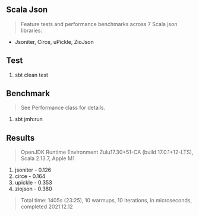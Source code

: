 Scala Json
----------
>Feature tests and performance benchmarks across 7 Scala json libraries:
* Jsoniter, Circe, uPickle, ZioJson

Test
----
1. sbt clean test

Benchmark
---------
>See Performance class for details.
1. sbt jmh:run

Results
-------
>OpenJDK Runtime Environment Zulu17.30+51-CA (build 17.0.1+12-LTS), Scala 2.13.7, Apple M1
1. jsoniter - 0.126
2. circe - 0.164
3. upickle - 0.353
4. ziojson - 0.380
>Total time: 1405s (23:25), 10 warmups, 10 iterations, in microseconds, completed 2021.12.12
